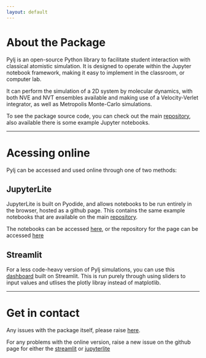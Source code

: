 ```yaml
---
layout: default
---
```


# About the Package

Pylj is an open-source Python library to facilitate student interaction with classical atomistic simulation. It is designed to operate within the Jupyter notebook framework, making it easy to implement in the classroom, or computer lab.

It can perform the simulation of a 2D system by molecular dynamics, with both NVE and NVT ensembles available and making use of a Velocity-Verlet integrator, as well as Metropolis Monte-Carlo simulations.

To see the package source code, you can check out the main [repository](https://github.com/arm61/pylj), also available there is some example Jupyter notebooks.
* * *
# Acessing online

Pylj can be accessed and used online through one of two methods:

## JupyterLite

JupyterLite is built on Pyodide, and allows notebooks to be run entirely in the browser, hosted as a github page. This contains the same example notebooks that are available on the main [repository](https://github.com/arm61/pylj).

The notebooks can be accessed [here](maximillian-dolan.github.io/pylj-jupyterlite), or the repository for the page can be accessed [here](https://github.com/maximillian-dolan/pylj-jupyterlite)

## Streamlit

For a less code-heavy version of Pylj simulations, you can use this [dashboard](https://pylj-online.streamlit.app/) built on Streamlit. This is run purely through using sliders to input values and utlises the plotly libray instead of matplotlib.

* * *
# Get in contact

Any issues with the package itself, please raise [here](https://github.com/arm61/pylj/issues).

For any problems with the online version, raise a new issue on the github page for either the [streamlit](https://github.com/maximillian-dolan/pylj_streamlit/issues) or [jupyterlite](https://github.com/maximillian-dolan/pylj-jupyterlite/issues)
